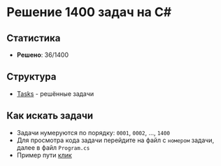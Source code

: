 # Решение 1400 задач на C#

## Статистика
- **Решено**: 36/1400

## Структура
- [Tasks](https://github.com/Realizeq/coding-tasks/tree/main/Tasks) - решённые задачи

## Как искать задачи
- Задачи нумеруются по порядку: `0001`, `0002`, ..., `1400` 
- Для просмотра кода задачи перейдите на файл с `номером` задачи, далее в файл `Program.cs`
- Пример пути [клик](https://github.com/Realizeq/coding-tasks/blob/main/Tasks/0001/0001/Program.cs)
